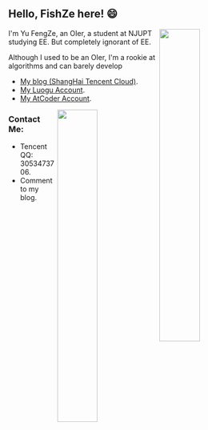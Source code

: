 ## Hello, FishZe here! 😄

<img style="width: 40%" align="right" src="https://github-readme-stats.vercel.app/api?username=FishZe&theme=dark&show_icons=true" />

I'm Yu FengZe, an OIer, a student at NJUPT studying EE. But completely ignorant of EE.

Although I used to be an OIer, I'm a rookie at algorithms and can barely develop

- [My blog  (ShangHai Tencent Cloud)](https://blog.fishze.com).
- [My Luogu Account](https://www.luogu.com.cn/user/242606).
- [My AtCoder Account](https://atcoder.jp/users/PinkRabbit).

<img style="width: 40%" align="right" src="https://github-readme-stats.vercel.app/api/top-langs/?username=FishZe&layout=compact&theme=dark" />

### Contact Me:

- Tencent QQ: 3053473706.
- Comment to my blog.
